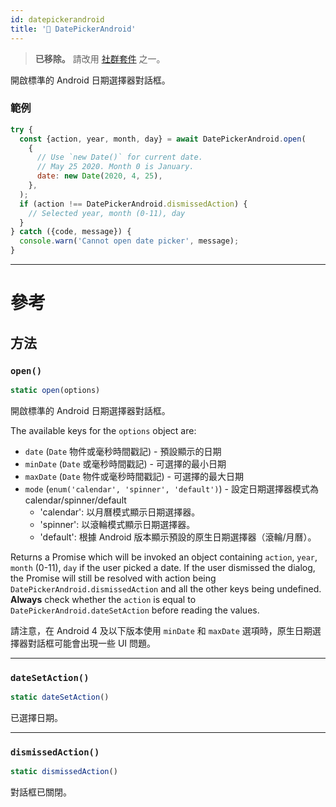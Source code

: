 ```yaml
---
id: datepickerandroid
title: '🚧 DatePickerAndroid'
---
```


> **已移除。** 請改用 [社群套件](https://reactnative.directory/?search=datepicker) 之一。

開啟標準的 Android 日期選擇器對話框。

### 範例

```jsx
try {
  const {action, year, month, day} = await DatePickerAndroid.open(
    {
      // Use `new Date()` for current date.
      // May 25 2020. Month 0 is January.
      date: new Date(2020, 4, 25),
    },
  );
  if (action !== DatePickerAndroid.dismissedAction) {
    // Selected year, month (0-11), day
  }
} catch ({code, message}) {
  console.warn('Cannot open date picker', message);
}
```

---

# 參考

## 方法

### `open()`

```jsx
static open(options)
```

開啟標準的 Android 日期選擇器對話框。

The available keys for the `options` object are:

- `date` (`Date` 物件或毫秒時間戳記) - 預設顯示的日期
- `minDate` (`Date` 或毫秒時間戳記) - 可選擇的最小日期
- `maxDate` (`Date` 物件或毫秒時間戳記) - 可選擇的最大日期
- `mode` (`enum('calendar', 'spinner', 'default')`) - 設定日期選擇器模式為 calendar/spinner/default
  - 'calendar': 以月曆模式顯示日期選擇器。
  - 'spinner': 以滾輪模式顯示日期選擇器。
  - 'default': 根據 Android 版本顯示預設的原生日期選擇器（滾輪/月曆）。

Returns a Promise which will be invoked an object containing `action`, `year`, `month` (0-11), `day` if the user picked a date. If the user dismissed the dialog, the Promise will still be resolved with action being `DatePickerAndroid.dismissedAction` and all the other keys being undefined. **Always** check whether the `action` is equal to `DatePickerAndroid.dateSetAction` before reading the values.

請注意，在 Android 4 及以下版本使用 `minDate` 和 `maxDate` 選項時，原生日期選擇器對話框可能會出現一些 UI 問題。

---

### `dateSetAction()`

```jsx
static dateSetAction()
```

已選擇日期。

---

### `dismissedAction()`

```jsx
static dismissedAction()
```

對話框已關閉。